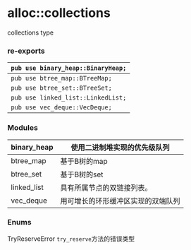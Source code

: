 # alloc::collections

collections type

### re-exports

| `pub use binary_heap::BinaryHeap;` |
| ---------------------------------- |
| `pub use btree_map::BTreeMap;`     |
| `pub use btree_set::BTreeSet;`     |
| `pub use linked_list::LinkedList;` |
| `pub use vec_deque::VecDeque;`     |

### Modules

| binary_heap | 使用二进制堆实现的优先级队列       |
| ----------- | ---------------------------------- |
| btree_map   | 基于B树的map                       |
| btree_set   | 基于B树的set                       |
| linked_list | 具有所属节点的双链接列表。         |
| vec_deque   | 用可增长的环形缓冲区实现的双端队列 |

### Enums

TryReserveError                 `try_reserve`方法的错误类型

​     